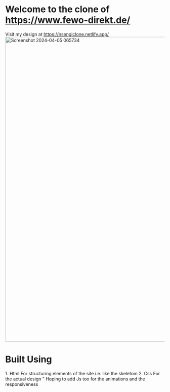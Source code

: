 # Welcome to the clone of https://www.fewo-direkt.de/
Visit my design at https://nsengiclone.netlify.app/
<img width="960" alt="Screenshot 2024-04-05 065734" src="https://github.com/iAmNsengi/TheGymClone/assets/79418999/a5e76315-4ebf-4aa8-8c60-5d2bb6348db3">

<h1>Built Using</h1>
1. Html
For structuring elements of the site i.e. like the skeletom
2. Css
For the actual design
" Hoping to add Js too for the animations and the responsiveness
